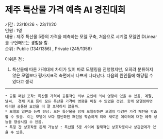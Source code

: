 # 제주 특산물 가격 예측 AI 경진대회
  
기간 : 23/10/26 ~ 23/11/20  
인원 : 1명  
내용 : 제주 특산물 5종의 가격을 예측하는 모델 구축, 처음으로 시계열 모델인 DLinear를 구현해보는 경험을 함.  
순위 : Public (134/1356) , Private (245/1356)  

아쉬운 점 :
1) 특산물에 따른 가격대에 차이가 있어 따로 모델링을 진행했지만, 오히려 분류하지 않은 모델보다 평가지표적 측면에서 나쁘게 나타났다.
  다음의 원인들에 해당될 수 있다고 생각
---
    * 공통 패턴 포착: 특산물 가격이 공통적인 외부 요인에 의해 영향이 있을 수 있음. 계절, 날씨,  경제 지표 등이 모든 특산물 가격에 영향을 미칠 수 있었을 것임. 함께 모델링하면 이러한 공통된 요인을 더 잘 포착하지 않을까.
    * 모델의 일반화 능력 향상: 모든 특산물을 함께 모델링하면 모델이 다양한 가격 패턴을 학습할 수 있음. 이는 모델이 보다 일반화된 패턴을 학습하게 되어 새로운 데이터에 대한 예측 성능을 향상시킬 수 있음.
    * 특징 간 상호작용 존재 가능성 : 특산물 5종 사이에 잠재적인 상호작용이나 상관관계가 있을 수 있음.
